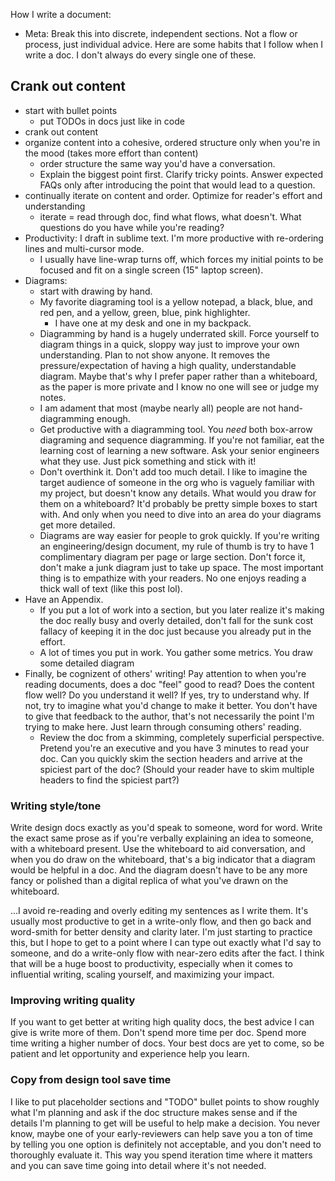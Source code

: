 How I write a document:
- Meta: Break this into discrete, independent sections. Not a flow or process, just individual advice.
Here are some habits that I follow when I write a doc. I don't always do every single one of these.

## Crank out content

- start with bullet points
    - put TODOs in docs just like in code
- crank out content
- organize content into a cohesive, ordered structure only when you're in the mood (takes more effort than content)
    - order structure the same way you'd have a conversation.
    - Explain the biggest point first. Clarify tricky points. Answer expected FAQs only after introducing the point that would lead to a question.
- continually iterate on content and order. Optimize for reader's effort and understanding
    - iterate = read through doc, find what flows, what doesn't. What questions do you have while you're reading?
- Productivity: I draft in sublime text. I'm more productive with re-ordering lines and multi-cursor mode.
    - I usually have line-wrap turns off, which forces my initial points to be focused and fit on a single screen (15" laptop screen).
- Diagrams:
    - start with drawing by hand.
    - My favorite diagraming tool is a yellow notepad, a black, blue, and red pen, and a yellow, green, blue, pink highlighter.
        - I have one at my desk and one in my backpack.
    - Diagramming by hand is a hugely underrated skill. Force yourself to diagram things in a quick, sloppy way just to improve your own understanding. Plan to not show anyone. It removes the pressure/expectation of having a high quality, understandable diagram. Maybe that's why I prefer paper rather than a whiteboard, as the paper is more private and I know no one will see or judge my notes.
    - I am adament that most (maybe nearly all) people are not hand-diagramming enough.
    - Get productive with a diagramming tool. You *need* both box-arrow diagraming and sequence diagramming. If you're not familiar, eat the learning cost of learning a new software. Ask your senior engineers what they use. Just pick something and stick with it!
    - Don't overthink it. Don't add too much detail. I like to imagine the target audience of someone in the org who is vaguely familiar with my project, but doesn't know any details. What would you draw for them on a whiteboard? It'd probably be pretty simple boxes to start with. And only when you need to dive into an area do your diagrams get more detailed.
    - Diagrams are way easier for people to grok quickly. If you're writing an engineering/design document, my rule of thumb is try to have 1 complimentary diagram per page or large section. Don't force it, don't make a junk diagram just to take up space. The most important thing is to empathize with your readers. No one enjoys reading a thick wall of text (like this post lol).
- Have an Appendix.
    - If you put a lot of work into a section, but you later realize it's making the doc really busy and overly detailed, don't fall for the sunk cost fallacy of keeping it in the doc just because you already put in the effort.
    - A lot of times you put in work. You gather some metrics. You draw some detailed diagram
- Finally, be cognizent of others' writing! Pay attention to when you're reading documents, does a doc "feel" good to read? Does the content flow well? Do you understand it well? If yes, try to understand why. If not, try to imagine what you'd change to make it better. You don't have to give that feedback to the author, that's not necessarily the point I'm trying to make here. Just learn through consuming others' reading.
    - Review the doc from a skimming, completely superficial perspective. Pretend you're an executive and you have 3 minutes to read your doc. Can you quickly skim the section headers and arrive at the spiciest part of the doc? (Should your reader have to skim multiple headers to find the spiciest part?)


### Writing style/tone

Write design docs exactly as you'd speak to someone, word for word. Write the exact same prose as if you're verbally explaining an idea to someone, with a whiteboard present. Use the whiteboard to aid conversation, and when you do draw on the whiteboard, that's a big indicator that a diagram would be helpful in a doc. And the diagram doesn't have to be any more fancy or polished than a digital replica of what you've drawn on the whiteboard.

...I avoid re-reading and overly editing my sentences as I write them. It's usually most productive to get in a write-only flow, and then go back and word-smith for better density and clarity later. I'm just starting to practice this, but I hope to get to a point where I can type out exactly what I'd say to someone, and do a write-only flow with near-zero edits after the fact. I think that will be a huge boost to productivity, especially when it comes to influential writing, scaling yourself, and maximizing your impact.


### Improving writing quality

If you want to get better at writing high quality docs, the best advice I can give is write more of them. Don't spend more time per doc. Spend more time writing a higher number of docs. Your best docs are yet to come, so be patient and let opportunity and experience help you learn.



### Copy from design tool save time

I like to put placeholder sections and "TODO" bullet points to show roughly what I'm planning and ask if the doc structure makes sense and if the details I'm planning to get will be useful to help make a decision. You never know, maybe one of your early-reviewers can help save you a ton of time by telling you one option is definitely not acceptable, and you don't need to thoroughly evaluate it. This way you spend iteration time where it matters and you can save time going into detail where it's not needed.
